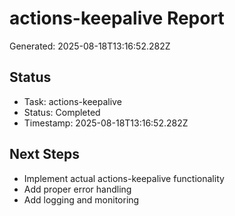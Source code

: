 # actions-keepalive Report

Generated: 2025-08-18T13:16:52.282Z

## Status
- Task: actions-keepalive
- Status: Completed
- Timestamp: 2025-08-18T13:16:52.282Z

## Next Steps
- Implement actual actions-keepalive functionality
- Add proper error handling
- Add logging and monitoring
